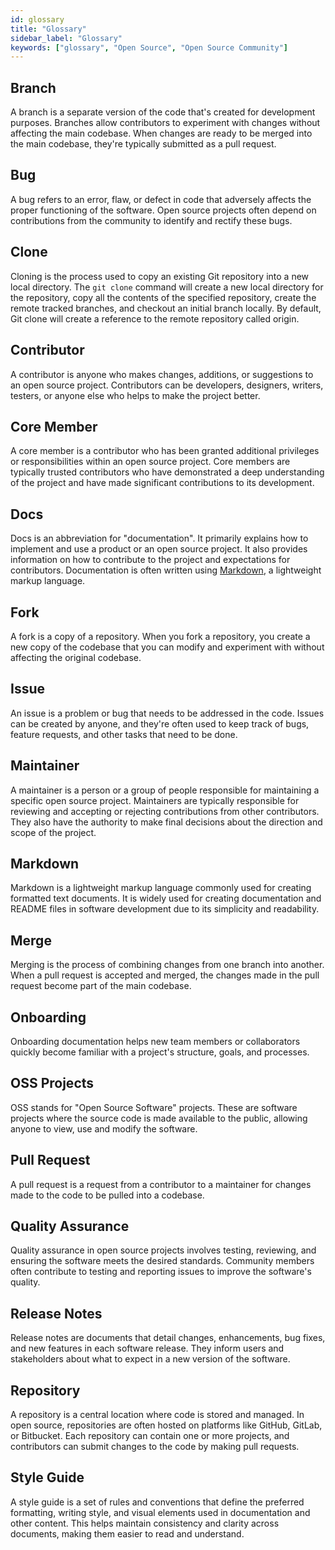 ```yaml
---
id: glossary
title: "Glossary"
sidebar_label: "Glossary"
keywords: ["glossary", "Open Source", "Open Source Community"]
---
```


## Branch

A branch is a separate version of the code that's created for development purposes. Branches allow contributors to experiment with changes without affecting the main codebase. When changes are ready to be merged into the main codebase, they're typically submitted as a pull request.

## Bug

A bug refers to an error, flaw, or defect in code that adversely affects the proper functioning of the software. Open source projects often depend on contributions from the community to identify and rectify these bugs.

## Clone

Cloning is the process used to copy an existing Git repository into a new local directory. The `git clone` command will create a new local directory for the repository, copy all the contents of the specified repository, create the remote tracked branches, and checkout an initial branch locally. By default, Git clone will create a reference to the remote repository called origin.

## Contributor

A contributor is anyone who makes changes, additions, or suggestions to an open source project. Contributors can be developers, designers, writers, testers, or anyone else who helps to make the project better.

## Core Member

A core member is a contributor who has been granted additional privileges or responsibilities within an open source project. Core members are typically trusted contributors who have demonstrated a deep understanding of the project and have made significant contributions to its development.

## Docs

Docs is an abbreviation for "documentation". It primarily explains how to implement and use a product or an open source project. It also provides information on how to contribute to the project and expectations for contributors. Documentation is often written using [Markdown](https://www.markdownguide.org/), a lightweight markup language.

## Fork

A fork is a copy of a repository. When you fork a repository, you create a new copy of the codebase that you can modify and experiment with without affecting the original codebase.

## Issue

An issue is a problem or bug that needs to be addressed in the code. Issues can be created by anyone, and they're often used to keep track of bugs, feature requests, and other tasks that need to be done.

## Maintainer

A maintainer is a person or a group of people responsible for maintaining a specific open source project. Maintainers are typically responsible for reviewing and accepting or rejecting contributions from other contributors. They also have the authority to make final decisions about the direction and scope of the project.

## Markdown

Markdown is a lightweight markup language commonly used for creating formatted text documents. It is widely used for creating documentation and README files in software development due to its simplicity and readability.

## Merge

Merging is the process of combining changes from one branch into another. When a pull request is accepted and merged, the changes made in the pull request become part of the main codebase.

## Onboarding

Onboarding documentation helps new team members or collaborators quickly become familiar with a project's structure, goals, and processes.

## OSS Projects

OSS stands for "Open Source Software" projects. These are software projects where the source code is made available to the public, allowing anyone to view, use and modify the software.

## Pull Request

A pull request is a request from a contributor to a maintainer for changes made to the code to be pulled into a codebase.

## Quality Assurance

Quality assurance in open source projects involves testing, reviewing, and ensuring the software meets the desired standards. Community members often contribute to testing and reporting issues to improve the software's quality.

## Release Notes

Release notes are documents that detail changes, enhancements, bug fixes, and new features in each software release. They inform users and stakeholders about what to expect in a new version of the software.

## Repository

A repository is a central location where code is stored and managed. In open source, repositories are often hosted on platforms like GitHub, GitLab, or Bitbucket. Each repository can contain one or more projects, and contributors can submit changes to the code by making pull requests.

## Style Guide

A style guide is a set of rules and conventions that define the preferred formatting, writing style, and visual elements used in documentation and other content. This helps maintain consistency and clarity across documents, making them easier to read and understand.


